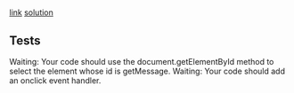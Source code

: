 # 
[link](https://www.freecodecamp.org/learn/data-visualization/json-apis-and-ajax/handle-click-events-with-javascript-using-the-onclick-property) [solution](./solution.html)
<br>


## Tests
Waiting: Your code should use the document.getElementById method to select the element whose id is getMessage.
Waiting: Your code should add an onclick event handler.